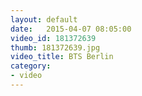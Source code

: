 ```yaml
---
layout: default
date:   2015-04-07 08:05:00
video_id: 181372639
thumb: 181372639.jpg
video_title: BTS Berlin
category:
- video
---
```

